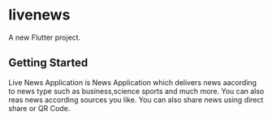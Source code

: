# livenews

A new Flutter project.

## Getting Started

Live News Application is News Application which delivers news aacording to news type such as business,science sports and much more. You can also reas news according sources you like. You can also share news using direct share or QR Code.

